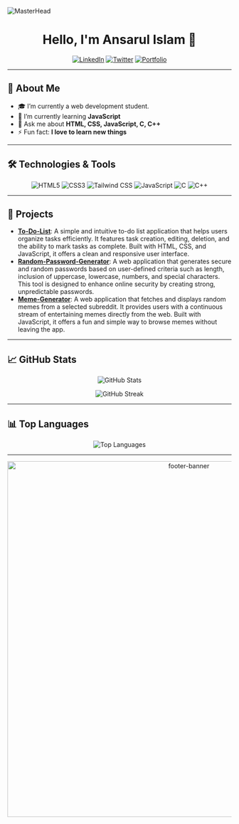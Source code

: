 <!-- Banner -->
![MasterHead](https://www.pramukhdigital.com/wp-content/uploads/2018/07/New-PNC-Animated-Banners.gif)

<h1 align="center">Hello, I'm Ansarul Islam 👋</h1>

<p align="center">
  <a href="https://www.linkedin.com/in/your-linkedin-profile/"><img src="https://img.shields.io/badge/LinkedIn-blue?style=flat&logo=linkedin" alt="LinkedIn"></a>
  <a href="https://twitter.com/yourusername"><img src="https://img.shields.io/badge/Twitter-blue?style=flat&logo=twitter" alt="Twitter"></a>
  <a href="https://your-portfolio.com"><img src="https://img.shields.io/badge/Portfolio-orange?style=flat&logo=firefox" alt="Portfolio"></a>
</p>

---

## 🌟 About Me

- 🎓 I’m currently a web development student.
- 🌱 I’m currently learning **JavaScript**
- 💬 Ask me about **HTML, CSS, JavaScript, C, C++**
- ⚡ Fun fact: **I love to learn new things**

---

## 🛠️ Technologies & Tools

<p align="center">
  <img src="https://img.shields.io/badge/HTML5-E34F26?style=for-the-badge&logo=html5&logoColor=white" alt="HTML5">
  <img src="https://img.shields.io/badge/CSS3-1572B6?style=for-the-badge&logo=css3&logoColor=white" alt="CSS3">
  <img src="https://img.shields.io/badge/Tailwind_CSS-38B2AC?style=for-the-badge&logo=tailwind-css&logoColor=white" alt="Tailwind CSS">
  <img src="https://img.shields.io/badge/JavaScript-F7DF1E?style=for-the-badge&logo=javascript&logoColor=black" alt="JavaScript">
  <img src="https://img.shields.io/badge/C-A8B9CC?style=for-the-badge&logo=c&logoColor=black" alt="C">
  <img src="https://img.shields.io/badge/C++-00599C?style=for-the-badge&logo=cplusplus&logoColor=white" alt="C++">
</p>

---

## 🚀 Projects

- [**To-Do-List**](https://ansarulislam10.github.io/To-Do-List/): A simple and intuitive to-do list application that helps users organize tasks efficiently. It features task creation, editing, deletion, and the ability to mark tasks as complete. Built with HTML, CSS, and JavaScript, it offers a clean and responsive user interface.
- [**Random-Password-Generator**](https://ansarulislam10.github.io/Random-Password-Generator/): A web application that generates secure and random passwords based on user-defined criteria such as length, inclusion of uppercase, lowercase, numbers, and special characters. This tool is designed to enhance online security by creating strong, unpredictable passwords.
- [**Meme-Generator**](https://ansarulislam10.github.io/Meme-Generator/): A web application that fetches and displays random memes from a selected subreddit. It provides users with a continuous stream of entertaining memes directly from the web. Built with JavaScript, it offers a fun and simple way to browse memes without leaving the app.

---

## 📈 GitHub Stats

<p align="center">
  <img src="https://github-readme-stats.vercel.app/api?username=AnsarulIslam10&show_icons=true&theme=radical" alt="GitHub Stats" />
</p>

<p align="center">
  <img src="https://github-readme-streak-stats.herokuapp.com/?user=AnsarulIslam10&theme=radical" alt="GitHub Streak" />
</p>

---

## 📊 Top Languages

<p align="center">
  <img src="https://github-readme-stats.vercel.app/api/top-langs/?username=AnsarulIslam10&layout=compact&theme=radical" alt="Top Languages" />
</p>

---

<p align="center">
    <img src="https://miro.medium.com/v2/resize:fit:1400/1*yw0TnheAGN-LPneDaTlaxw.gif" alt="footer-banner" width="800"/>
</p>
